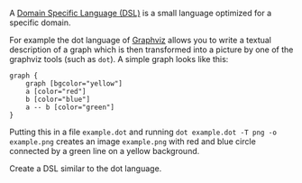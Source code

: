 A [Domain Specific Language (DSL)](https://en.wikipedia.org/wiki/Domain-specific_language)
is a small language optimized for a specific domain.

For example the dot language of [Graphviz](http://graphviz.org) allows you to
write a textual description of a graph which is then transformed into a picture
by one of the graphviz tools (such as `dot`). A simple graph looks like this:

    graph {
        graph [bgcolor="yellow"]
        a [color="red"]
        b [color="blue"]
        a -- b [color="green"]
    }

Putting this in a file `example.dot` and running `dot example.dot -T png -o example.png`
creates an image `example.png` with red and blue circle connected by a green line on a yellow background.

Create a DSL similar to the dot language.
